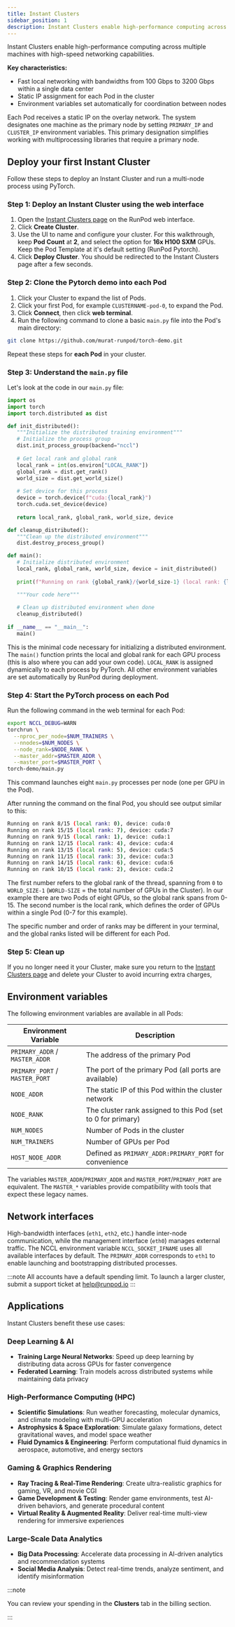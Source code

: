 ```yaml
---
title: Instant Clusters
sidebar_position: 1
description: Instant Clusters enable high-performance computing across multiple machines with high-speed networking capabilities.
---
```


Instant Clusters enable high-performance computing across multiple machines with high-speed networking capabilities.

**Key characteristics:**

- Fast local networking with bandwidths from 100 Gbps to 3200 Gbps within a single data center
- Static IP assignment for each Pod in the cluster
- Environment variables set automatically for coordination between nodes

Each Pod receives a static IP on the overlay network. The system designates one machine as the primary node by setting `PRIMARY_IP` and `CLUSTER_IP` environment variables. This primary designation simplifies working with multiprocessing libraries that require a primary node.

## Deploy your first Instant Cluster

Follow these steps to deploy an Instant Cluster and run a multi-node process using PyTorch.

### Step 1: Deploy an Instant Cluster using the web interface

1. Open the [Instant Clusters page](https://www.runpod.io/console/cluster) on the RunPod web interface.
1. Click **Create Cluster**.
1. Use the UI to name and configure your cluster. For this walkthrough, keep **Pod Count** at **2**, and select the option for **16x H100 SXM** GPUs. Keep the Pod Template at it's default setting (RunPod Pytorch).
1. Click **Deploy Cluster**. You should be redirected to the Instant Clusters page after a few seconds.

### Step 2: Clone the Pytorch demo into each Pod

1. Click your Cluster to expand the list of Pods.
1. Click your first Pod, for example `CLUSTERNAME-pod-0`, to expand the Pod.
1. Click **Connect**, then click **web terminal**.
1. Run the following command to clone a basic `main.py` file into the Pod's main directory:

```bash
git clone https://github.com/murat-runpod/torch-demo.git
```

Repeat these steps for **each Pod** in your cluster.

### Step 3: Understand the `main.py` file

Let's look at the code in our `main.py` file:

 ```python
import os
import torch
import torch.distributed as dist

def init_distributed():
    """Initialize the distributed training environment"""
    # Initialize the process group
    dist.init_process_group(backend="nccl")
    
    # Get local rank and global rank
    local_rank = int(os.environ["LOCAL_RANK"])
    global_rank = dist.get_rank()
    world_size = dist.get_world_size()
    
    # Set device for this process
    device = torch.device(f"cuda:{local_rank}")
    torch.cuda.set_device(device)
        
    return local_rank, global_rank, world_size, device

def cleanup_distributed():
    """Clean up the distributed environment"""
    dist.destroy_process_group()

def main():
    # Initialize distributed environment
    local_rank, global_rank, world_size, device = init_distributed()
    
    print(f"Running on rank {global_rank}/{world_size-1} (local rank: {local_rank}), device: {device}")

    """Your code here"""
    
    # Clean up distributed environment when done
    cleanup_distributed()
    
if __name__ == "__main__":
    main()
```

This is the minimal code necessary for initializing a distributed environment. The `main()` function prints the local and global rank for each GPU process (this is also where you can add your own code). `LOCAL_RANK` is assigned dynamically to each process by PyTorch. All other environment variables are set automatically by RunPod during deployment.

### Step 4: Start the PyTorch process on each Pod

Run the following command in the web terminal for each Pod:

```bash
export NCCL_DEBUG=WARN
torchrun \
  --nproc_per_node=$NUM_TRAINERS \
  --nnodes=$NUM_NODES \
  --node_rank=$NODE_RANK \
  --master_addr=$MASTER_ADDR \
  --master_port=$MASTER_PORT \
torch-demo/main.py
```

This command launches eight `main.py` processes per node (one per GPU in the Pod).

After running the command on the final Pod, you should see output similar to this:

```bash
Running on rank 8/15 (local rank: 0), device: cuda:0
Running on rank 15/15 (local rank: 7), device: cuda:7
Running on rank 9/15 (local rank: 1), device: cuda:1
Running on rank 12/15 (local rank: 4), device: cuda:4
Running on rank 13/15 (local rank: 5), device: cuda:5
Running on rank 11/15 (local rank: 3), device: cuda:3
Running on rank 14/15 (local rank: 6), device: cuda:6
Running on rank 10/15 (local rank: 2), device: cuda:2
```

The first number refers to the global rank of the thread, spanning from `0` to `WORLD_SIZE-1` (`WORLD-SIZE` = the total number of GPUs in the Cluster). In our example there are two Pods of eight GPUs, so the global rank spans from 0-15. The second number is the local rank, which defines the order of GPUs within a single Pod (0-7 for this example).

The specific number and order of ranks may be different in your terminal, and the global ranks listed will be different for each Pod.

### Step 5: Clean up

If you no longer need it your Cluster, make sure you return to the [Instant Clusters page](https://www.runpod.io/console/cluster) and delete your Cluster to avoid incurring extra charges, 

## Environment variables

The following environment variables are available in all Pods:

| Environment Variable           | Description                                                  |
| ------------------------------ | ------------------------------------------------------------ |
| `PRIMARY_ADDR` / `MASTER_ADDR` | The address of the primary Pod                               |
| `PRIMARY_PORT` / `MASTER_PORT` | The port of the primary Pod (all ports are available)        |
| `NODE_ADDR`                    | The static IP of this Pod within the cluster network         |
| `NODE_RANK`                    | The cluster rank assigned to this Pod (set to 0 for primary) |
| `NUM_NODES`                    | Number of Pods in the cluster                                |
| `NUM_TRAINERS`                 | Number of GPUs per Pod                                       |
| `HOST_NODE_ADDR`               | Defined as `PRIMARY_ADDR:PRIMARY_PORT` for convenience       |

The variables `MASTER_ADDR`/`PRIMARY_ADDR` and `MASTER_PORT`/`PRIMARY_PORT` are equivalent. The `MASTER_*` variables provide compatibility with tools that expect these legacy names.

## Network interfaces

High-bandwidth interfaces (`eth1`, `eth2`, etc.) handle inter-node communication, while the management interface (`eth0`) manages external traffic. The NCCL environment variable `NCCL_SOCKET_IFNAME` uses all available interfaces by default. The `PRIMARY_ADDR` corresponds to `eth1` to enable launching and bootstrapping distributed processes.

:::note
All accounts have a default spending limit. To launch a larger cluster, submit a support ticket at help@runpod.io
:::

## Applications

Instant Clusters benefit these use cases:

### Deep Learning & AI

- **Training Large Neural Networks**: Speed up deep learning by distributing data across GPUs for faster convergence
- **Federated Learning**: Train models across distributed systems while maintaining data privacy

### High-Performance Computing (HPC)

- **Scientific Simulations**: Run weather forecasting, molecular dynamics, and climate modeling with multi-GPU acceleration
- **Astrophysics & Space Exploration**: Simulate galaxy formations, detect gravitational waves, and model space weather
- **Fluid Dynamics & Engineering**: Perform computational fluid dynamics in aerospace, automotive, and energy sectors

### Gaming & Graphics Rendering

- **Ray Tracing & Real-Time Rendering**: Create ultra-realistic graphics for gaming, VR, and movie CGI
- **Game Development & Testing**: Render game environments, test AI-driven behaviors, and generate procedural content
- **Virtual Reality & Augmented Reality**: Deliver real-time multi-view rendering for immersive experiences

### Large-Scale Data Analytics

- **Big Data Processing**: Accelerate data processing in AI-driven analytics and recommendation systems
- **Social Media Analysis**: Detect real-time trends, analyze sentiment, and identify misinformation

:::note

You can review your spending in the **Clusters** tab in the billing section.

:::
